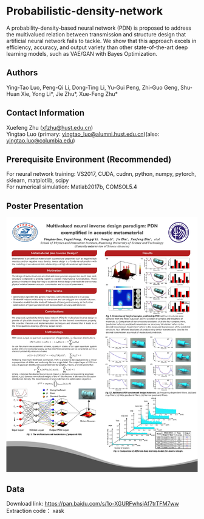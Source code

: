 # Probabilistic-density-network   
A probability-density-based neural network (PDN) is proposed to address the multivalued relation between transmission and structure design that artificial neural network fails to tackle.  We show that this approach excels in efficiency, accuracy, and output variety than other state-of-the-art deep learning models, such as VAE/GAN with Bayes Optimization.
## Authors
Ying-Tao Luo, Peng-Qi Li, Dong-Ting Li, Yu-Gui Peng, Zhi-Guo Geng, Shu-Huan Xie, Yong Li*, Jie Zhu*, Xue-Feng Zhu*
## Contact Information
Xuefeng Zhu (xfzhu@hust.edu.cn)  
Yingtao Luo (primary: yingtao_luo@alumni.hust.edu.cn)(also: yingtao.luo@columbia.edu)
## Prerequisite Environment (Recommended)
For neural network training: VS2017, CUDA, cudnn, python, numpy, pytorch, sklearn, matplotlib, scipy  
For numerical simulation: Matlab2017b, COMSOL5.4
## Poster Presentation
![image](https://github.com/yingtaoluo/Probabilistic-density-network/blob/master/POSTER_PDN.jpg)  
## Data  
Download link: https://pan.baidu.com/s/1o-XGURFwhsjAf7trTFM7ww  
Extraction code： xask

